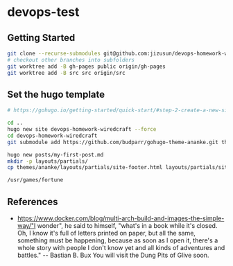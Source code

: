 # devops-test


## Getting Started 
```sh
git clone --recurse-submodules git@github.com:jizusun/devops-homework-wiredcraft.git
# checkout other branches into subfolders
git worktree add -B gh-pages public origin/gh-pages
git worktree add -B src src origin/src
```


## Set the hugo template

```sh
# https://gohugo.io/getting-started/quick-start/#step-2-create-a-new-site

cd ..
hugo new site devops-homework-wiredcraft --force
cd devops-homework-wiredcraft
git submodule add https://github.com/budparr/gohugo-theme-ananke.git themes/ananke

hugo new posts/my-first-post.md
mkdir -p layouts/partials/
cp themes/ananke/layouts/partials/site-footer.html layouts/partials/site-footer.html

/usr/games/fortune

```

## 

## References
- https://www.docker.com/blog/multi-arch-build-and-images-the-simple-way/"I wonder", he said to himself, "what's in a book while it's closed.  Oh, I
know it's full of letters printed on paper, but all the same, something must
be happening, because as soon as I open it, there's a whole story with people
I don't know yet and all kinds of adventures and battles."
		-- Bastian B. Bux
You will visit the Dung Pits of Glive soon.

